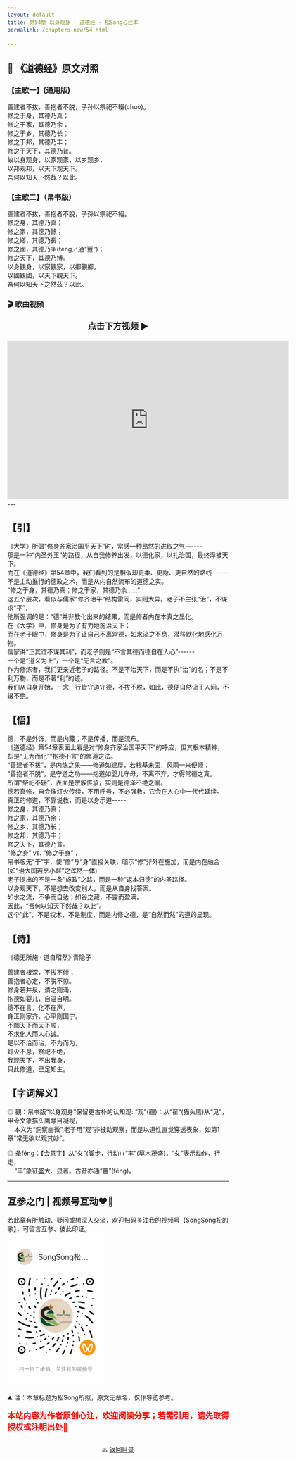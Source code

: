 ```yaml
---
layout: default
title: 第54章 以身观身 | 道德经 · 松Song心注本
permalink: /chapters-new/54.html

---
```


## 📜 《道德经》原文对照
### 【主歌一】(通用版) 
善建者不拔，善抱者不脱，子孙以祭祀不辍(chuò)。<br>
修之于身，其德乃真；<br>
修之于家，其德乃余；<br>
修之于乡，其德乃长；<br>
修之于邦，其德乃丰；<br>
修之于天下，其德乃普。<br>
故以身观身，以家观家，以乡观乡，<br>
以邦观邦，以天下观天下。<br>
吾何以知天下然哉？以此。<br>

### 【主歌二】（帛书版）
善建者不拔，善抱者不脫，子孫以祭祀不絕。<br>
修之身，其德乃真；<br>
修之家，其德乃餘；<br>
修之鄉，其德乃長；<br>
修之國，其德乃夆(féng／通“豐”)；<br>
修之天下，其德乃博。<br>
以身觀身，以家觀家，以鄉觀鄉，<br>
以國觀國，以天下觀天下。<br>
吾何以知天下之然茲？以此。<br>

### 🎬 歌曲视频
<p style="text-align:center; font-size:1.2rem; font-weight:bold;">
  点击下方视频 ▶️
</p>

<iframe
  src="https://streamable.com/e/"
  width="640"
  height="360"
  frameborder="0"
  allowfullscreen
  loading="lazy">
</iframe>
---

## 【引】
《大学》所倡“修身齐家治国平天下”时，常感一种昂然的进取之气------<br>
那是一种“内圣外王”的路径，从自我修养出发，以德化家，以礼治国，最终泽被天下。<br>
而在《道德经》第54章中，我们看到的是相似却更柔、更隐、更自然的路线------<br>
不是主动推行的德政之术，而是从内自然流布的道德之实。<br>
“修之于身，其德乃真；修之于家，其德乃余……”<br>
这五个层次，看似与儒家“修齐治平”结构雷同，实则大异。老子不主张“治”，不谋求“平”，<br>
他所强调的是：“德”并非教化出来的结果，而是修者内在本真之显化。<br>
在《大学》中，修身是为了有力地施治天下；<br>
而在老子眼中，修身是为了让自己不离常德，如水流之不息，潜移默化地感化万物。<br>
儒家讲“正其谊不谋其利”，而老子则是“不言其德而德自在人心”------<br>
一个是“道义为上”，一个是“无言之教”。<br>
作为修炼者，我们更亲近老子的路径。不是不治天下，而是不执“治”的名；不是不利万物，而是不著“利”的迹。<br>
我们从自身开始，一念一行皆守道守德，不拔不脱，如此，德便自然流于人间，不辍不绝。<br>

## 【悟】
德，不是外饰，而是内藏；不是传播，而是流布。<br>
《道德经》第54章表面上看是对“修身齐家治国平天下”的呼应，但其根本精神，却是“无为而化”“抱德不言”的修道之法。<br>
“善建者不拔”，是内炼之果——修道如建屋，若根基未固，风雨一来便倾；<br>
“善抱者不脱”，是守道之功——抱道如婴儿守母，不离不弃，才得常德之真。<br>
所谓“祭祀不辍”，表面是宗族传承，实则是德泽不绝之喻。<br>
德若真修，自会像灯火传续，不用呼号，不必强教，它会在人心中一代代延续。<br>
真正的修道，不靠说教，而是以身示道-----<br>
修之身，其德乃真；<br>
修之家，其德乃余；<br>
修之乡，其德乃长；<br>
修之邦，其德乃丰；<br>
修之天下，其德乃普。<br>
“修之身” vs. “修之于身” ，<br>
帛书版无“于”字，使“修”与“身”直接关联，暗示“修”非外在施加，而是内在融合(如“治大国若烹小鲜”之浑然一体)<br>
老子提出的不是一条“施政”之路，而是一种“返本归德”的内圣路径。<br>
以身观天下，不是想去改变别人，而是从自身找答案。<br>
如水之流，不争而自达；如谷之藏，不露而盈满。<br>
因此，“吾何以知天下然哉？以此”。<br>
这个“此”，不是权术，不是制度，而是内修之德，是“自然而然”的道的显现。<br>

## 【诗】
《德无所施 · 道自昭然》·青隐子

善建者根深，不拔不倾；<br>
善抱者心定，不脱不惊。<br>
修身若井泉，清之则涌，<br>
抱德如婴儿，自温自明。<br>
德不在言，化不在声，<br>
身正则家齐，心平则国宁。<br>
不图天下而天下顺，<br>
不求化人而人心诚。<br>
是以不治而治，不为而为，<br>
灯火不息，祭祀不绝，<br>
我观天下，不出我身，<br>
只此修道，已足知生。<br>

## 【字词解义】

◎ 觀：帛书版“以身观身”保留更古朴的认知观: “观”(觀)：从“雚”(猫头鹰)从“见”，甲骨文象猫头鹰睁目凝视，<br>
&nbsp;&nbsp;&nbsp;&nbsp;本义为“洞察幽微”,老子用“观”非被动观察，而是以道性直觉穿透表象，如第1章“常无欲以观其妙”。<br>

◎ 夆féng：【会意字】从“夂”(脚步，行动)+“丰”(草木茂盛)，“夂”表示动作、行走，<br>
&nbsp;&nbsp;&nbsp;&nbsp;“丰”象征盛大、显著。古音亦通“豐”(fēng)。<br>

---
##  互参之门 | 视频号互动❤️🤝

若此章有所触动、疑问或想深入交流，欢迎扫码关注我的视频号【SongSong松的歌】，可留言互参、彼此印证。<br>
<img src="../img/qrcode_songsong.jpg" alt="扫码进入视频号" width="220">

⛰️ 注：本章标题为松Song所拟，原文无章名，仅作导览参考。<br>
<p style="color:red; font-size:18px; font-weight:bold;">
本站内容为作者原创心注，欢迎阅读分享；若需引用，请先取得授权或注明出处🙏
</p>

<p style="text-align:center; margin-top:2em;">
  🔙 <a href="{{ '/' | relative_url }}#catalog">返回目录</a>
</p>
